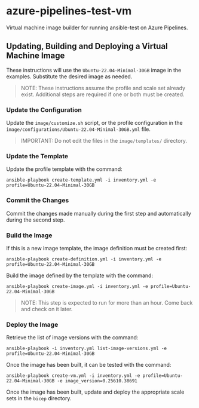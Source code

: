 # azure-pipelines-test-vm
Virtual machine image builder for running ansible-test on Azure Pipelines.

## Updating, Building and Deploying a Virtual Machine Image

These instructions will use the ``Ubuntu-22.04-Minimal-30GB`` image in the examples.
Substitute the desired image as needed.

> NOTE: These instructions assume the profile and scale set already exist.
> Additional steps are required if one or both must be created.

### Update the Configuration

Update the ``image/customize.sh`` script,
or the profile configuration in the ``image/configurations/Ubuntu-22.04-Minimal-30GB.yml`` file.

> IMPORTANT: Do not edit the files in the ``image/templates/`` directory.
 
### Update the Template

Update the profile template with the command:

``
ansible-playbook create-template.yml -i inventory.yml -e profile=Ubuntu-22.04-Minimal-30GB
``

### Commit the Changes

Commit the changes made manually during the first step and automatically during the second step.

### Build the Image

If this is a new image template, the image definition must be created first:

``
ansible-playbook create-definition.yml -i inventory.yml -e profile=Ubuntu-22.04-Minimal-30GB
``

Build the image defined by the template with the command:

``
ansible-playbook create-image.yml -i inventory.yml -e profile=Ubuntu-22.04-Minimal-30GB
``

> NOTE: This step is expected to run for more than an hour. Come back and check on it later.

### Deploy the Image

Retrieve the list of image versions with the command:

``
ansible-playbook -i inventory.yml list-image-versions.yml -e profile=Ubuntu-22.04-Minimal-30GB
``

Once the image has been built, it can be tested with the command:

```
ansible-playbook create-vm.yml -i inventory.yml -e profile=Ubuntu-22.04-Minimal-30GB -e image_version=0.25610.38691
```

Once the image has been built, update and deploy the appropriate scale sets in the `bicep` directory.
